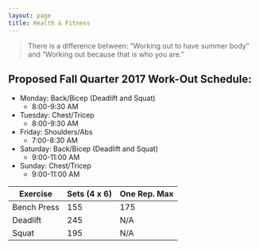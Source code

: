 ```yaml
---
layout: page
title: Health & Fitness
---
```

> There is a difference between: “Working out to have summer body” and “Working out because that is who you are.”

## Proposed Fall Quarter 2017 Work-Out Schedule:
* Monday: Back/Bicep (Deadlift and Squat)
  -  8:00-9:30 AM
* Tuesday: Chest/Tricep
  - 8:00-9:30 AM 
* Friday: Shoulders/Abs
  - 7:00-8:30 AM 
* Saturday: Back/Bicep (Deadlift and Squat)
  - 9:00-11:00 AM
* Sunday: Chest/Tricep 
  - 9:00-11:00 AM

| Exercise | Sets (4 x 6) | One Rep. Max |
|-------|--------|---------|
| Bench Press | 155 | 175 |
| Deadlift | 245 | N/A |
| Squat | 195 | N/A |

